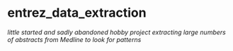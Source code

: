 # entrez_data_extraction
<i>little started and sadly abandoned hobby project extracting large numbers of abstracts from Medline to look for patterns</i>
